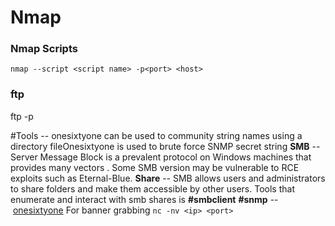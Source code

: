# Nmap

### Nmap ****Scripts****

`nmap --script <script name> -p<port> <host>`

### **ftp**

ftp -p

#Tools -- onesixtyone can be used to community string names using a directory fileOnesixtyone is used to brute force SNMP secret string **SMB** -- Server Message Block is a prevalent protocol on Windows machines that provides many vectors . Some SMB version may be vulnerable to RCE exploits such as Eternal-Blue. **Share** -- SMB allows users and administrators to share folders and make them accessible by other users. Tools that enumerate and interact with smb shares is **#smbclient** **#snmp** -- [onesixtyone](https://github.com/trailofbits/onesixtyone) For banner grabbing `nc -nv <ip> <port>`